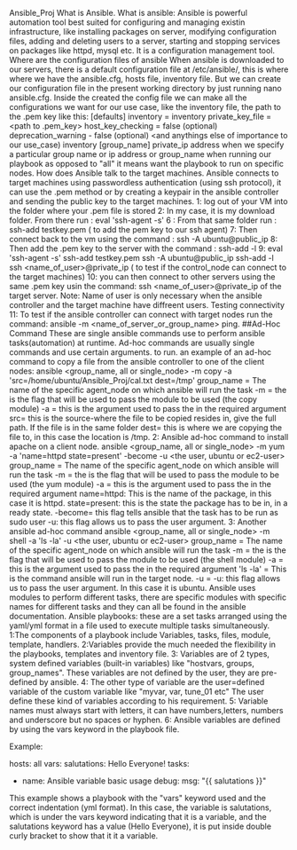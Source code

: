 Ansible_Proj
What is Ansible.
What is ansible: Ansible is powerful automation tool best suited for configuring and managing existin infrastructure, like installing packages on server, modifying configuration files, adding and deleting users to a server, starting and stopping services on packages like httpd, mysql etc. It is a configuration management tool.
Where are the configuration files of ansible
When ansible is downloaded to our servers, there is a default configuration file at /etc/ansible/, this is where where we have the ansible.cfg, hosts file, inventory file. But we can create our configuration file in the present working directory by just running nano ansible.cfg. Inside the created the config file we can make all the configurations we want for our use case, like the inventory file, the path to the .pem key like this:
[defaults] inventory = inventory private_key_file = <path to .pem_key> host_key_checking = false (optional) deprecation_warning - false (optional) <and anythings else of importance to our use_case)
inventory
[group_name] private_ip address
when we specify a particular group name or ip address or group_name when running our playbook as opposed to "all" it means want the playbook to run on specific nodes.
How does Ansible talk to the target machines.
Ansible connects to target machines using passwordless authentication (using ssh protocol), it can use the .pem method or by creating a keypair in the ansible controller and sending the public key to the target machines.
1: log out of your VM into the folder where your .pem file is stored
2: In my case, it is my download folder. From there run : eval 'ssh-agent -s'
6 : From that same folder run : ssh-add testkey.pem ( to add the pem key to our ssh agent)
7: Then connect back to the vm using the command : ssh -A ubuntu@public_ip
8: Then add the .pem key to the server with the command : ssh-add -l
9: eval 'ssh-agent -s' ssh-add testkey.pem ssh -A ubuntu@public_ip ssh-add -l ssh <name_of_user>@private_ip ( to test if the control_node can connect to the target machines)
10: you can then connect to other servers using the same .pem key usin the command:
ssh <name_of_user>@private_ip of the target server. Note: Name of user is only necessary when the ansible controller and the target machine have diffreent users.
Testing connectivity
11: To test if the ansible controller can connect with target nodes run the command: ansible -m <name_of_server_or_group_name> ping.
##Ad-Hoc Command These are single ansible commands use to perform ansible tasks(automation) at runtime. Ad-hoc commands are usually single commands and use certain arguments. to run. an example of an ad-hoc command to copy a file from the ansible controller to one of the client nodes:
ansible <group_name, all or single_node> -m copy -a 'src=/home/ubuntu/Ansible_Proj/cal.txt dest=/tmp'
group_name = The name of the specific agent_node on which ansible will run the task
-m = the is the flag that will be used to pass the module to be used (the copy module)
-a = this is the argument used to pass the in the required argument
src= this is the source-where the file to be copied resides in, give the full path. If the file is in the same folder
dest= this is where we are copying the file to, in this case the location is /tmp.
2: Ansible ad-hoc command to install apache on a client node.
ansible <group_name, all or single_node> -m yum -a 'name=httpd state=present' -become -u <the user, ubuntu or ec2-user>
group_name = The name of the specific agent_node on which ansible will run the task
-m = the is the flag that will be used to pass the module to be used (the yum module)
-a = this is the argument used to pass the in the required argument
name=httpd: This is the name of the package, in this case it is httpd.
state=present: this is the state the package has to be in, in a ready state.
-become= this flag tells ansible that the task has to be run as sudo user
-u: this flag allows us to pass the user argument.
3: Another ansible ad-hoc command
ansible <group_name, all or single_node> -m shell -a 'ls -la' -u <the user, ubuntu or ec2-user>
group_name = The name of the specific agent_node on which ansible will run the task
-m = the is the flag that will be used to pass the module to be used (the shell module)
-a = this is the argument used to pass the in the required argument
'ls -la' = This is the command ansible will run in the target node.
-u = -u: this flag allows us to pass the user argument.
In this case it is ubuntu.
Ansible uses modules to perform different tasks, there are specific modules with specific names for different tasks and they can all be found in the ansible documentation.
Ansible playbooks: these are a set tasks arranged using the yaml/yml format in a file used to execute multiple tasks simultaneously.
1:The components of a playbook include Variables, tasks, files, module, template, handlers. 2:Variables provide the much needed the flexibility in the playbooks, templates and inventory file. 3: Variables are of 2 types, system defined variables (built-in variables) like "hostvars, groups, group_names". These variables are not defined by the user, they are pre-defined by ansible. 4: The other type of variable are the user=defined variable of the custom variable like "myvar, var, tune_01 etc" The user define these kind of variables according to his requirement. 5: Variable names must always start with letters, it can have numbers,letters, numbers and underscore but no spaces or hyphen. 6: Ansible variables are defined by using the vars keyword in the playbook file.

Example: 

 hosts: all 
 vars:
   salutations: Hello Everyone!
 tasks:
  - name: Ansible variable basic usage
    debug:
      msg: "{{ salutations }}"

This example shows a playbook with the "vars" keyword used and the correct indentation (yml format).
In this case, the variable is salutations, which is under the vars keyword indicating that it is a variable, and the salutations keyword has a value (Hello Everyone), it is put inside double curly bracket to show that it it a variable.